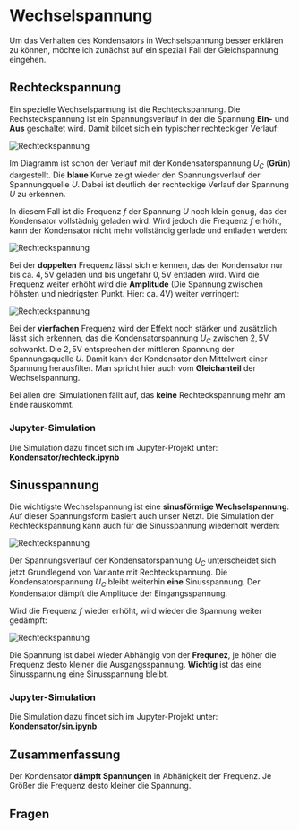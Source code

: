 # Wechselspannung

Um das Verhalten des Kondensators in Wechselspannung besser erklären zu können, möchte ich zunächst auf ein speziall Fall der Gleichspannung eingehen. 

## Rechteckspannung

Ein spezielle Wechselspannung ist die Rechteckspannung. Die Rechsteckspannung ist ein Spannungsverlauf  in der die Spannung **Ein-** und **Aus** geschaltet wird. Damit bildet sich ein typischer rechteckiger Verlauf:

![Rechteckspannung](../Bilder/AC/Rechteckspannung/square_1.png)

Im Diagramm ist schon der Verlauf mit der Kondensatorspannung $U_C$ (**Grün**) dargestellt. Die **blaue** Kurve zeigt wieder den Spannungsverlauf der Spannungquelle $U$. Dabei ist deutlich der rechteckige Verlauf der Spannung $U$ zu erkennen.

In diesem Fall ist die Frequenz $f$ der Spannung $U$ noch klein genug, das der Kondensator vollstädnig geladen wird. Wird jedoch die Frequenz $f$ erhöht, kann der Kondensator nicht mehr vollständig gerlade und entladen werden:

![Rechteckspannung](../Bilder/AC/Rechteckspannung/square_2.png)

Bei der **doppelten** Frequenz lässt sich erkennen, das der Kondensator nur bis ca. $4,5 \text{V}$ geladen und bis ungefähr $0,5 \text{V}$ entladen wird.  Wird die Frequenz weiter erhöht wird die **Amplitude** (Die Spannung zwischen höhsten und niedrigsten Punkt. Hier: ca. $4 \text{V}$) weiter verringert:

![Rechteckspannung](../Bilder/AC/Rechteckspannung/square_4.png)

Bei der **vierfachen** Frequenz wird der Effekt noch stärker und zusätzlich lässt sich erkennen, das die Kondensatorspannung $U_C$ zwischen $2,5 \text{V}$ schwankt. Die $2,5 \text{V}$ entsprechen der mittleren Spannung der Spannungsquelle $U$. Damit kann der Kondensator den Mittelwert einer Spannung herausfilter. Man spricht hier auch vom **Gleichanteil** der Wechselspannung.

Bei allen drei Simulationen fällt auf, das **keine** Rechteckspannung mehr am Ende rauskommt.

### Jupyter-Simulation 

Die Simulation dazu findet sich im Jupyter-Projekt unter: **Kondensator/rechteck.ipynb**

## Sinusspannung

Die wichtigste Wechselspannung ist eine **sinusförmige Wechselspannung**. Auf dieser Spannungsform basiert auch unser Netzt. Die Simulation der Rechteckspannung kann auch für die Sinusspannung wiederholt werden:

![Rechteckspannung](../Bilder/AC/Sinusspannung/sin_1.png)

Der Spannungsverlauf der Kondensatorspannung $U_C$ unterscheidet sich jetzt Grundlegend von Variante mit Rechteckspannung. Die Kondensatorspannung $U_C$ bleibt weiterhin **eine** Sinusspannung.  Der Kondensator dämpft die Amplitude der Eingangsspannung. 

Wird die Frequenz $f$ wieder erhöht, wird wieder die Spannung weiter gedämpft:

![Rechteckspannung](../Bilder/AC/Sinusspannung/sin_2.png)

Die Spannung ist dabei wieder Abhängig von der **Frequnez**, je höher die Frequenz desto kleiner die Ausgangsspannung. **Wichtig** ist das eine Sinusspannung eine Sinusspannung bleibt.

### Jupyter-Simulation 

Die Simulation dazu findet sich im Jupyter-Projekt unter: **Kondensator/sin.ipynb**

## Zusammenfassung

Der Kondensator **dämpft Spannungen** in Abhänigkeit der Frequenz. Je Größer die Frequenz desto kleiner die Spannung.

## Fragen